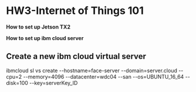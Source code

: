 # HW3-Internet of Things 101

__How to set up Jetson TX2__

__How to set up ibm cloud server__
## Create a new ibm cloud virtual server 
ibmcloud sl vs create --hostname=face-server --domain=server.cloud --cpu=2 --memory=4096 --datacenter=wdc04 --san --os=UBUNTU_16_64 --disk=100 --key=serverKey_ID
